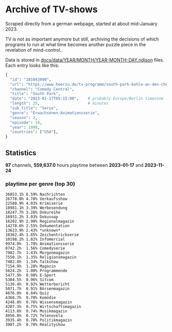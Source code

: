 # Archive of TV-shows

Scraped directly from a german webpage, started at about mid-January 2023.

TV is not as important anymore but still, archiving the decisions of which programs to run at what time
becomes another puzzle piece in the revelation of mind-control.. 

Data is stored in [docs/data/YEAR/MONTH/YEAR-MONTH-DAY.ndjson](docs/data/) files. 
Each entry looks like this:

```python
{
  "id": "181043890", 
  "url": "https://www.hoerzu.de/tv-programm/south-park-kohle-an-den-chefkoch/bid_181043890/", 
  "channel": "Comedy Central", 
  "title": "South Park", 
  "date": "2023-01-17T05:15:00",    # probably Europe/Berlin timezone 
  "length": 25,                     # minutes 
  "sub_title": "Serie", 
  "genre": "Erwachsenen-Animationsserie", 
  "season": 2, 
  "episode": 14, 
  "year": 1998, 
  "countries": ["USA"],
}
```

## Statistics

**97** channels, **559,637.0** hours playtime between **2023-01-17** and **2023-11-24**


### playtime per genre (top 30)

    36853.1h 6.59% Nachrichten
    26778.0h 4.78% Verkaufsshow
    22580.9h 4.03% Krimiserie
    18981.1h 3.39% Werbesendung
    18247.7h 3.26% Dokureihe
    16931.2h 3.03% Dokusoap
    16202.9h 2.90% Regionalmagazin
    14278.6h 2.55% Dokumentation
    13623.9h 2.43% *unknown*
    10362.4h 1.85% Zeichentrickserie
    10198.2h 1.82% Infomercial
    9974.0h  1.78% Animationsserie
    8742.2h  1.56% Comedyserie
    7982.7h  1.43% Morgenmagazin
    7550.1h  1.35% Religionsmagazin
    7482.0h  1.34% Talkshow
    7154.9h  1.28% Magazin
    5624.2h  1.00% Programmende
    5477.9h  0.98% E-Sport
    5384.5h  0.96% Sitcom
    5136.4h  0.92% Wetterbericht
    5071.7h  0.91% Börsenmagazin
    4676.0h  0.84% Quiz
    4368.7h  0.78% Komödie
    4248.8h  0.76% Wissensmagazin
    4207.3h  0.75% Wirtschaftsmagazin
    4113.8h  0.74% Musikmagazin
    4056.8h  0.72% Telenovela
    3935.4h  0.70% Politikmagazin
    3907.2h  0.70% Realityshow
